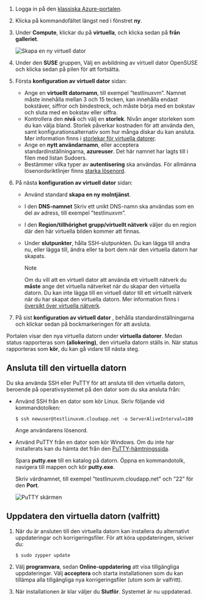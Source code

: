 1. Logga in på den [klassiska Azure-portalen](http://manage.windowsazure.com).  
2. Klicka på kommandofältet längst ned i fönstret **ny**.
3. Under **Compute**, klickar du på **virtuella**, och klicka sedan på **från galleriet**.
   
    ![Skapa en ny virtuell dator][Image1]
4. Under den **SUSE** gruppen, Välj en avbildning av virtuell dator OpenSUSE och klicka sedan på pilen för att fortsätta.
5. Första **konfiguration av virtuell dator** sidan:
   
   * Ange en **virtuellt datornamn**, till exempel ”testlinuxvm”. Namnet måste innehålla mellan 3 och 15 tecken, kan innehålla endast bokstäver, siffror och bindestreck, och måste börja med en bokstav och sluta med en bokstav eller siffra.
   * Kontrollera den **nivå** och välj en **storlek**. Nivån anger storleken som du kan välja bland. Storlek påverkar kostnaden för att använda den, samt konfigurationsalternativ som hur många diskar du kan ansluta. Mer information finns i [storlekar för virtuella datorer](../articles/virtual-machines/linux/sizes.md?toc=%2fazure%2fvirtual-machines%2flinux%2ftoc.json).
   * Ange en **nytt användarnamn**, eller acceptera standardinställningarna, **azureuser**. Det här namnet har lagts till i filen med listan Sudoers.
   * Bestämmer vilka typer av **autentisering** ska användas. För allmänna lösenordsriktlinjer finns [starka lösenord](http://msdn.microsoft.com/library/ms161962.aspx).
6. På nästa **konfiguration av virtuell dator** sidan:
   
   * Använd standard **skapa en ny molntjänst**.
   * I den **DNS-namnet** Skriv ett unikt DNS-namn ska användas som en del av adress, till exempel ”testlinuxvm”.
   * I den **Region/tillhörighet grupp/virtuellt nätverk** väljer du en region där den här virtuella bilden kommer att finnas.
   * Under **slutpunkter**, hålla SSH-slutpunkten. Du kan lägga till andra nu, eller lägga till, ändra eller ta bort dem när den virtuella datorn har skapats.
     
     > [!NOTE]
     > Om du vill att en virtuell dator att använda ett virtuellt nätverk du **måste** ange det virtuella nätverket när du skapar den virtuella datorn. Du kan inte lägga till en virtuell dator till ett virtuellt nätverk när du har skapat den virtuella datorn. Mer information finns i [översikt över virtuella nätverk](../articles/virtual-network/virtual-networks-overview.md).
     > 
     > 
7. På sist **konfiguration av virtuell dator** , behålla standardinställningarna och klickar sedan på bockmarkeringen för att avsluta.

Portalen visar den nya virtuella datorn under **virtuella datorer**. Medan status rapporteras som **(allokering)**, den virtuella datorn ställs in. När status rapporteras som **kör**, du kan gå vidare till nästa steg.

## <a name="connect-to-the-virtual-machine"></a>Ansluta till den virtuella datorn
Du ska använda SSH eller PuTTY för att ansluta till den virtuella datorn, beroende på operativsystemet på den dator som du ska ansluta från:

* Använd SSH från en dator som kör Linux. Skriv följande vid kommandotolken:
  
    `$ ssh newuser@testlinuxvm.cloudapp.net -o ServerAliveInterval=180`
  
    Ange användarens lösenord.
* Använd PuTTY från en dator som kör Windows. Om du inte har installerats kan du hämta det från den [PuTTY-hämtningssida][PuTTYDownload].
  
    Spara **putty.exe** till en katalog på datorn. Öppna en kommandotolk, navigera till mappen och kör **putty.exe**.
  
    Skriv värdnamnet, till exempel ”testlinuxvm.cloudapp.net” och ”22” för den **Port**.
  
    ![PuTTY skärmen][Image6]  

## <a name="update-the-virtual-machine-optional"></a>Uppdatera den virtuella datorn (valfritt)
1. När du är ansluten till den virtuella datorn kan installera du alternativt uppdateringar och korrigeringsfiler. För att köra uppdateringen, skriver du:
   
    `$ sudo zypper update`
2. Välj **programvara**, sedan **Online-uppdatering** att visa tillgängliga uppdateringar. Välj **acceptera** och starta installationen som du kan tillämpa alla tillgängliga nya korrigeringsfiler (utom som är valfritt).
3. När installationen är klar väljer du **Slutför**.  Systemet är nu uppdaterad.

[PuTTYDownload]: http://www.puttyssh.org/download.html

[Image1]: ./media/create-and-configure-opensuse-vm-in-portal/CreateVM.png

[Image6]: ./media/create-and-configure-opensuse-vm-in-portal/putty.png
